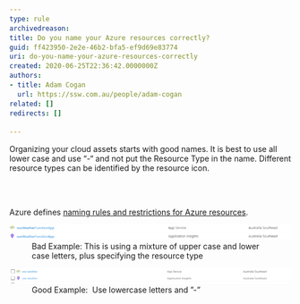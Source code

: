 ```yaml
---
type: rule
archivedreason: 
title: Do you name your Azure resources correctly?
guid: ff423950-2e2e-46b2-bfa5-ef9d69e83774
uri: do-you-name-your-azure-resources-correctly
created: 2020-06-25T22:36:42.0000000Z
authors:
- title: Adam Cogan
  url: https://ssw.com.au/people/adam-cogan
related: []
redirects: []

---
```



<p class="ssw15-rteElement-P">Organizing your cloud assets starts with good names. It is best to use all lower case and use “-“ and not put the Resource Type in the name. Different resource types can be identified by the resource icon. ​<br></p>
<br><excerpt class='endintro'></excerpt><br>
<p class="ssw15-rteElement-P">​Azure defines <a href="https://docs.microsoft.com/en-us/azure/azure-resource-manager/management/resource-name-rules">naming rules and restrictions for Azure resources</a>. ​<br></p><dl class="badImage"><dt><img src="bad-azure-naming.png" alt="bad-azure-naming.png" style="width:750px;" /></dt><dd>Bad Example: This is using a mixture of upper case and lower case letters, plus specifying the resource type  </dd></dl><dl class="goodImage"><dt><img src="good-azure-naming.png" alt="good-azure-naming.png" style="width:750px;" /></dt><dd>Good Example:  Use lowercase letters and ”-”</dd></dl>


